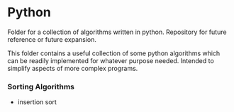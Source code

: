 # Python

Folder for a collection of algorithms written in python. Repository for future reference or future expansion. 

This folder contains a useful collection of some python algorithms which can be readily implemented for whatever purpose needed. Intended to simplify aspects of more complex programs. 

### Sorting Algorithms
- insertion sort
